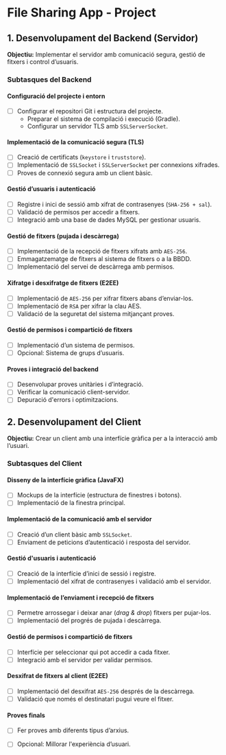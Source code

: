 # File Sharing App - Project

## 1. Desenvolupament del Backend (Servidor)
**Objectiu:** Implementar el servidor amb comunicació segura, gestió de fitxers i control d’usuaris.

### Subtasques del Backend  
#### Configuració del projecte i entorn
- [ ] Configurar el repositori Git i estructura del projecte.
  - Preparar el sistema de compilació i execució (Gradle).
  - Configurar un servidor TLS amb `SSLServerSocket`.

#### Implementació de la comunicació segura (TLS)
- [ ] Creació de certificats (`keystore` i `truststore`).
- [ ] Implementació de `SSLSocket` i `SSLServerSocket` per connexions xifrades.
- [ ] Proves de connexió segura amb un client bàsic.

#### Gestió d’usuaris i autenticació
- [ ] Registre i inici de sessió amb xifrat de contrasenyes (`SHA-256 + sal`).
- [ ] Validació de permisos per accedir a fitxers.
- [ ] Integració amb una base de dades MySQL per gestionar usuaris.

#### Gestió de fitxers (pujada i descàrrega)
- [ ] Implementació de la recepció de fitxers xifrats amb `AES-256`.
- [ ] Emmagatzematge de fitxers al sistema de fitxers o a la BBDD.
- [ ] Implementació del servei de descàrrega amb permisos.

#### Xifratge i desxifratge de fitxers (E2EE)
- [ ] Implementació de `AES-256` per xifrar fitxers abans d’enviar-los.
- [ ] Implementació de `RSA` per xifrar la clau AES.
- [ ] Validació de la seguretat del sistema mitjançant proves.

#### Gestió de permisos i compartició de fitxers
- [ ] Implementació d’un sistema de permisos.
- [ ] Opcional: Sistema de grups d’usuaris.

#### Proves i integració del backend
- [ ] Desenvolupar proves unitàries i d’integració.
- [ ] Verificar la comunicació client-servidor.
- [ ] Depuració d'errors i optimitzacions.

## 2. Desenvolupament del Client
**Objectiu:** Crear un client amb una interfície gràfica per a la interacció amb l’usuari.

### Subtasques del Client  
#### Disseny de la interfície gràfica (JavaFX)
- [ ] Mockups de la interfície (estructura de finestres i botons).
- [ ] Implementació de la finestra principal.

#### Implementació de la comunicació amb el servidor
- [ ] Creació d’un client bàsic amb `SSLSocket`.
- [ ] Enviament de peticions d’autenticació i resposta del servidor.

#### Gestió d'usuaris i autenticació
- [ ] Creació de la interfície d’inici de sessió i registre.
- [ ] Implementació del xifrat de contrasenyes i validació amb el servidor.

#### Implementació de l’enviament i recepció de fitxers
- [ ] Permetre arrossegar i deixar anar (*drag & drop*) fitxers per pujar-los.
- [ ] Implementació del progrés de pujada i descàrrega.

#### Gestió de permisos i compartició de fitxers
- [ ] Interfície per seleccionar qui pot accedir a cada fitxer.
- [ ] Integració amb el servidor per validar permisos.

#### Desxifrat de fitxers al client (E2EE)
- [ ] Implementació del desxifrat `AES-256` després de la descàrrega.
- [ ] Validació que només el destinatari pugui veure el fitxer.

#### Proves finals
- [ ] Fer proves amb diferents tipus d’arxius.
- [ ] Opcional: Millorar l'experiència d’usuari.

